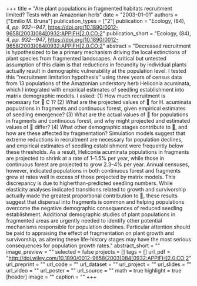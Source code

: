 +++
title = "Are plant populations in fragmented habitats recruitment limited? Tests with an Amazonian herb"
date = "2003-01-01"
authors = ["Emilio M. Bruna"]
publication_types = ["2"]
publication = "Ecology, (84), 4, _pp. 932--947_, https://doi.org/10.1890/0012-9658(2003)084[0932:APPIFH]2.0.CO;2"
publication_short = "Ecology, (84), 4, _pp. 932--947_, https://doi.org/10.1890/0012-9658(2003)084[0932:APPIFH]2.0.CO;2"
abstract = "Decreased recruitment is hypothesized to be a primary mechanism driving the local extinctions of plant species from fragmented landscapes. A critical but untested assumption of this claim is that reductions in fecundity by individual plants actually result in demographic vulnerability at the population level. I tested this ‘‘recruitment limitation hypothesis’’ using three years of census data from 13 populations of the Amazonian understory herb Heliconia acuminata, which I integrated with empirical estimates of seedling establishment into matrix demographic models. I asked: (1) How much recruitment is necessary for ␭ Ͼ 1? (2) What are the projected values of ␭ for H. acuminata populations in fragments and continuous forest, given empirical estimates of seedling emergence? (3) What are the actual values of ␭ for populations in fragments and continuous forest, and why might projected and estimated values of ␭ differ? (4) What other demographic stages contribute to ␭, and how are these affected by fragmentation? Simulation models suggest that extreme reductions in recruitment are necessary for population declines, and empirical estimates of seedling establishment were frequently below these thresholds. As a result, Heliconia acuminata populations in fragments are projected to shrink at a rate of 1–1.5% per year, while those in continuous forest are projected to grow 2.3–4% per year. Annual censuses, however, indicated populations in both continuous forest and fragments grew at rates well in excess of those projected by matrix models. This discrepancy is due to higherthan-predicted seedling numbers. While elasticity analyses indicated transitions related to growth and survivorship actually made the greatest proportional contribution to ␭, these results suggest that dispersal into fragments is common and helping populations overcome the negative demographic consequences of reduced seedling establishment. Additional demographic studies of plant populations in fragmented areas are urgently needed to identify other potential mechanisms responsible for population declines. Particular attention should be paid to appraising the effect of fragmentation on plant growth and survivorship, as altering these life-history stages may have the most serious consequences for population growth rates."
abstract_short = ""
image_preview = ""
selected = false
projects = []
tags = []
url_pdf = "http://doi.wiley.com/10.1890/0012-9658(2003)084[0932:APPIFH]2.0.CO;2"
url_preprint = ""
url_code = ""
url_dataset = ""
url_project = ""
url_slides = ""
url_video = ""
url_poster = ""
url_source = ""
math = true
highlight = true
[header]
image = ""
caption = ""
+++
